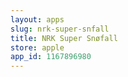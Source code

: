 ```yaml
---
layout: apps
slug: nrk-super-snfall
title: NRK Super Snøfall
store: apple
app_id: 1167896980
---
```

